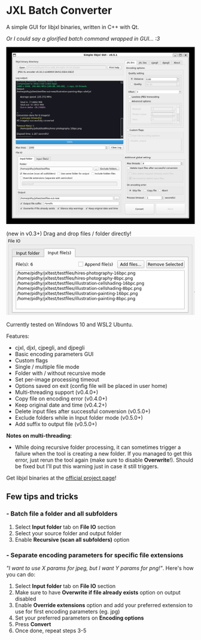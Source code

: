 # JXL Batch Converter
A simple GUI for libjxl binaries, written in C++ with Qt.

*Or I could say a glorified batch command wrapped in GUI... :3*

![Screnshot](simplelibjxlgui-v051.png)

(new in v0.3+) Drag and drop files / folder directly!
![Screnshot-DragNDrop](simplelibjxlgui-v03-filelists.png)

Currently tested on Windows 10 and WSL2 Ubuntu.

Features:
- cjxl, djxl, cjpegli, and djpegli
- Basic encoding parameters GUI
- Custom flags
- Single / multiple file mode
- Folder with / without recursive mode
- Set per-image processing timeout
- Options saved on exit (config file will be placed in user home)
- Multi-threading support (v0.4.0+)
- Copy file on encoding error (v0.4.0+)
- Keep original date and time (v0.4.2+)
- Delete input files after successful conversion (v0.5.0+)
- Exclude folders while in Input folder mode (v0.5.0+)
- Add suffix to output file (v0.5.0+)

**Notes on multi-threading**:
- While doing recursive folder processing, it can sometimes trigger a failure when the tool is creating a new folder. If you managed to get this error, just rerun the tool again (make sure to disable **Overwrite**!). Should be fixed but I'll put this warning just in case it still triggers.

Get libjxl binaries at the [official project page](https://github.com/libjxl/libjxl)!

## Few tips and tricks
### - Batch file a folder and all subfolders
1. Select **Input folder** tab on **File IO** section
2. Select your source folder and output folder
3. Enable **Recursive (scan all subfolders)** option

### - Separate encoding parameters for specific file extensions
*"I want to use X params for jpeg, but I want Y params for png!"*. Here's how you can do:
1. Select **Input folder** tab on **File IO** section
2. Make sure to have **Overwrite if file already exists** option on output disabled
3. Enable **Override extensions** option and add your preferred extension to use for first encoding parameters (eg. jpg)
4. Set your preferred parameters on **Encoding options**
5. Press **Convert**
6. Once done, repeat steps 3-5
